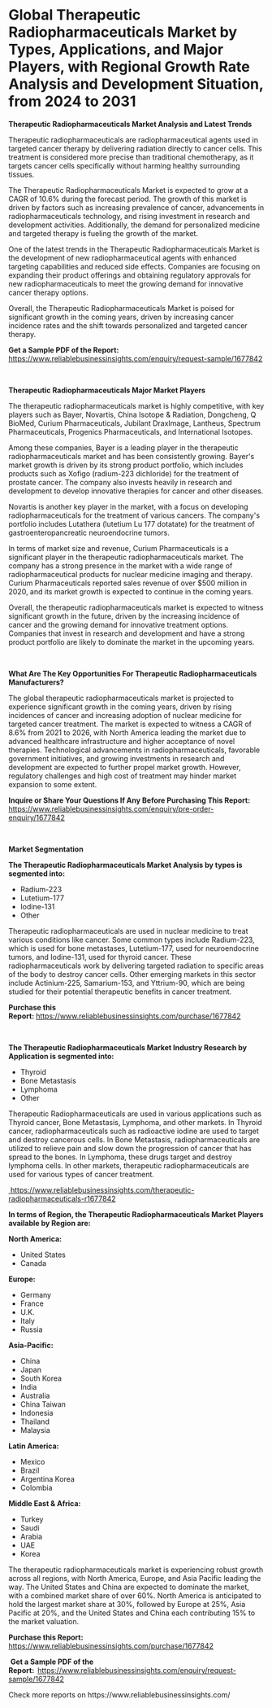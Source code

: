 <p><h1>Global Therapeutic Radiopharmaceuticals Market by Types, Applications, and Major Players, with Regional Growth Rate Analysis and Development Situation, from 2024 to 2031</h1></p><p><strong>Therapeutic Radiopharmaceuticals Market Analysis and Latest Trends</strong></p>
<p><p>Therapeutic radiopharmaceuticals are radiopharmaceutical agents used in targeted cancer therapy by delivering radiation directly to cancer cells. This treatment is considered more precise than traditional chemotherapy, as it targets cancer cells specifically without harming healthy surrounding tissues.</p><p>The Therapeutic Radiopharmaceuticals Market is expected to grow at a CAGR of 10.6% during the forecast period. The growth of this market is driven by factors such as increasing prevalence of cancer, advancements in radiopharmaceuticals technology, and rising investment in research and development activities. Additionally, the demand for personalized medicine and targeted therapy is fueling the growth of the market.</p><p>One of the latest trends in the Therapeutic Radiopharmaceuticals Market is the development of new radiopharmaceutical agents with enhanced targeting capabilities and reduced side effects. Companies are focusing on expanding their product offerings and obtaining regulatory approvals for new radiopharmaceuticals to meet the growing demand for innovative cancer therapy options.</p><p>Overall, the Therapeutic Radiopharmaceuticals Market is poised for significant growth in the coming years, driven by increasing cancer incidence rates and the shift towards personalized and targeted cancer therapy.</p></p>
<p><strong>Get a Sample PDF of the Report:&nbsp;</strong> <a href="https://www.reliablebusinessinsights.com/enquiry/request-sample/1677842">https://www.reliablebusinessinsights.com/enquiry/request-sample/1677842</a></p>
<p>&nbsp;</p>
<p><strong>Therapeutic Radiopharmaceuticals Major Market Players</strong></p>
<p><p>The therapeutic radiopharmaceuticals market is highly competitive, with key players such as Bayer, Novartis, China Isotope & Radiation, Dongcheng, Q BioMed, Curium Pharmaceuticals, Jubilant DraxImage, Lantheus, Spectrum Pharmaceuticals, Progenics Pharmaceuticals, and International Isotopes.</p><p>Among these companies, Bayer is a leading player in the therapeutic radiopharmaceuticals market and has been consistently growing. Bayer's market growth is driven by its strong product portfolio, which includes products such as Xofigo (radium-223 dichloride) for the treatment of prostate cancer. The company also invests heavily in research and development to develop innovative therapies for cancer and other diseases.</p><p>Novartis is another key player in the market, with a focus on developing radiopharmaceuticals for the treatment of various cancers. The company's portfolio includes Lutathera (lutetium Lu 177 dotatate) for the treatment of gastroenteropancreatic neuroendocrine tumors.</p><p>In terms of market size and revenue, Curium Pharmaceuticals is a significant player in the therapeutic radiopharmaceuticals market. The company has a strong presence in the market with a wide range of radiopharmaceutical products for nuclear medicine imaging and therapy. Curium Pharmaceuticals reported sales revenue of over $500 million in 2020, and its market growth is expected to continue in the coming years.</p><p>Overall, the therapeutic radiopharmaceuticals market is expected to witness significant growth in the future, driven by the increasing incidence of cancer and the growing demand for innovative treatment options. Companies that invest in research and development and have a strong product portfolio are likely to dominate the market in the upcoming years.</p></p>
<p>&nbsp;</p>
<p><strong>What Are The Key Opportunities For Therapeutic Radiopharmaceuticals Manufacturers?</strong></p>
<p><p>The global therapeutic radiopharmaceuticals market is projected to experience significant growth in the coming years, driven by rising incidences of cancer and increasing adoption of nuclear medicine for targeted cancer treatment. The market is expected to witness a CAGR of 8.6% from 2021 to 2026, with North America leading the market due to advanced healthcare infrastructure and higher acceptance of novel therapies. Technological advancements in radiopharmaceuticals, favorable government initiatives, and growing investments in research and development are expected to further propel market growth. However, regulatory challenges and high cost of treatment may hinder market expansion to some extent.</p></p>
<p><strong>Inquire or Share Your Questions If Any Before Purchasing This Report:</strong> <a href="https://www.reliablebusinessinsights.com/enquiry/pre-order-enquiry/1677842">https://www.reliablebusinessinsights.com/enquiry/pre-order-enquiry/1677842</a></p>
<p>&nbsp;</p>
<p><strong>Market Segmentation</strong></p>
<p><strong>The Therapeutic Radiopharmaceuticals Market Analysis by types is segmented into:</strong></p>
<p><ul><li>Radium-223</li><li>Lutetium-177</li><li>Iodine-131</li><li>Other</li></ul></p>
<p><p>Therapeutic radiopharmaceuticals are used in nuclear medicine to treat various conditions like cancer. Some common types include Radium-223, which is used for bone metastases, Lutetium-177, used for neuroendocrine tumors, and Iodine-131, used for thyroid cancer. These radiopharmaceuticals work by delivering targeted radiation to specific areas of the body to destroy cancer cells. Other emerging markets in this sector include Actinium-225, Samarium-153, and Yttrium-90, which are being studied for their potential therapeutic benefits in cancer treatment.</p></p>
<p><strong>Purchase this Report:&nbsp;</strong><a href="https://www.reliablebusinessinsights.com/purchase/1677842">https://www.reliablebusinessinsights.com/purchase/1677842</a></p>
<p>&nbsp;</p>
<p><strong>The Therapeutic Radiopharmaceuticals Market Industry Research by Application is segmented into:</strong></p>
<p><ul><li>Thyroid</li><li>Bone Metastasis</li><li>Lymphoma</li><li>Other</li></ul></p>
<p><p>Therapeutic Radiopharmaceuticals are used in various applications such as Thyroid cancer, Bone Metastasis, Lymphoma, and other markets. In Thyroid cancer, radiopharmaceuticals such as radioactive iodine are used to target and destroy cancerous cells. In Bone Metastasis, radiopharmaceuticals are utilized to relieve pain and slow down the progression of cancer that has spread to the bones. In Lymphoma, these drugs target and destroy lymphoma cells. In other markets, therapeutic radiopharmaceuticals are used for various types of cancer treatment.</p></p>
<p><a href="https://www.reliablebusinessinsights.com/therapeutic-radiopharmaceuticals-r1677842">&nbsp;https://www.reliablebusinessinsights.com/therapeutic-radiopharmaceuticals-r1677842</a></p>
<p><strong>In terms of Region, the Therapeutic Radiopharmaceuticals Market Players available by Region are:</strong></p>
<p>
    <p> <strong> North America: </strong>
        <ul>
            <li>United States</li>
            <li>Canada</li>
        </ul>
        </p> 
    <p> <strong> Europe: </strong>
        <ul>
            <li>Germany</li>
            <li>France</li>
            <li>U.K.</li>
            <li>Italy</li>
            <li>Russia</li>
        </ul>
        </p> 
    <p> <strong> Asia-Pacific: </strong>
        <ul>
            <li>China</li>
            <li>Japan</li>
            <li>South Korea</li>
            <li>India</li>
            <li>Australia</li>
            <li>China Taiwan</li>
            <li>Indonesia</li>
            <li>Thailand</li>
            <li>Malaysia</li>
        </ul>
        </p> 
    <p> <strong> Latin America: </strong>
        <ul>
            <li>Mexico</li>
            <li>Brazil</li>
            <li>Argentina Korea</li>
            <li>Colombia</li>
        </ul>
        </p> 
    <p> <strong> Middle East & Africa: </strong>
        <ul>
            <li>Turkey</li>
            <li>Saudi</li>
            <li>Arabia</li>
            <li>UAE</li>
            <li>Korea</li>
        </ul>
    </p>
    </p>
<p><p>The therapeutic radiopharmaceuticals market is experiencing robust growth across all regions, with North America, Europe, and Asia Pacific leading the way. The United States and China are expected to dominate the market, with a combined market share of over 60%. North America is anticipated to hold the largest market share at 30%, followed by Europe at 25%, Asia Pacific at 20%, and the United States and China each contributing 15% to the market valuation.</p></p>
<p><strong>Purchase this Report: </strong><a href="https://www.reliablebusinessinsights.com/purchase/1677842">https://www.reliablebusinessinsights.com/purchase/1677842</a></p>
<p>&nbsp;<strong>Get a Sample PDF of the Report:&nbsp;&nbsp;</strong><a href="https://www.reliablebusinessinsights.com/enquiry/request-sample/1677842">https://www.reliablebusinessinsights.com/enquiry/request-sample/1677842</a></p>
<p><strong></strong></p>
<p>Check more reports on https://www.reliablebusinessinsights.com/</p>